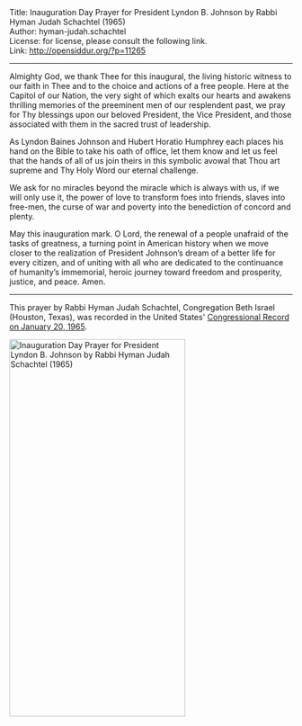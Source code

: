 <html>
<head></head>
<body>
Title: Inauguration Day Prayer for President Lyndon B. Johnson by Rabbi Hyman Judah Schachtel (1965)<br />
Author: hyman-judah.schachtel<br />
License: for license, please consult the following link.<br />
Link: <a href="http://opensiddur.org/?p=11265">http://opensiddur.org/?p=11265</a>
<p />
<hr />

<div class="english">
Almighty God, we thank Thee for this inaugural, the living historic witness to our faith in Thee and to the choice and actions of a free people. Here at the Capitol of our Nation, the very sight of which exalts our hearts and awakens thrilling memories of the preeminent men of our resplendent past, we pray for Thy blessings upon our beloved President, the Vice President, and those associated with them in the sacred trust of leadership.

As Lyndon Baines Johnson and Hubert Horatio Humphrey each places his hand on the Bible to take his oath of office, let them know and let us feel that the hands of all of us join theirs in this symbolic avowal that Thou art supreme and Thy Holy Word our eternal challenge.

We ask for no miracles beyond the miracle which is always with us, if we will only use it, the power of love to transform foes into friends, slaves into free-men, the curse of war and poverty into the benediction of concord and plenty.

May this inauguration mark. O Lord, the renewal of a people unafraid of the tasks of greatness, a turning point in American history when we move closer to the realization of President Johnson’s dream of a better life for every citizen, and of uniting with all who are dedicated to the continuance of humanity’s immemorial, heroic journey toward freedom and prosperity, justice, and peace. Amen.
</div>

<hr />
This prayer by Rabbi Hyman Judah Schachtel, Congregation Beth Israel (Houston, Texas), was recorded in the United States' <a href="https://archive.org/stream/congressionalrec111aunit#page/n493/mode/2up">Congressional Record on January 20, 1965</a>.

<a href="https://opensiddur.org/wp-content/uploads/2015/04/Inauguration-Day-Prayer-for-President-Lyndon-B.-Johnson-by-Rabbi-Hyman-Judah-Schachtel-1965.png"><img src="https://opensiddur.org/wp-content/uploads/2015/04/Inauguration-Day-Prayer-for-President-Lyndon-B.-Johnson-by-Rabbi-Hyman-Judah-Schachtel-1965.png" alt="Inauguration Day Prayer for President Lyndon B. Johnson by Rabbi Hyman Judah Schachtel (1965)" width="313" height="671" class="aligncenter size-full wp-image-11266" /></a>
</body>
</html>
